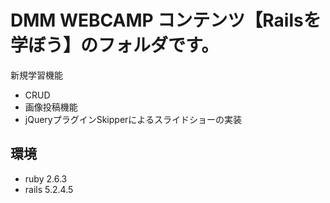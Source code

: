 # DMM WEBCAMP コンテンツ【Railsを学ぼう】のフォルダです。
新規学習機能
- CRUD
- 画像投稿機能
- jQueryプラグインSkipperによるスライドショーの実装
## 環境
- ruby 2.6.3
- rails 5.2.4.5
